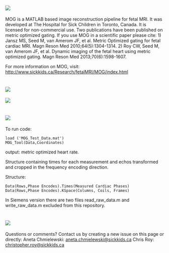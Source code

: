 ![](http://i.imgur.com/QzaoFJj.jpg)
====
MOG is a MATLAB based image reconstruction pipeline for fetal MRI. It was developed at The Hospital for Sick Children in Toronto, Canada. It is licensed for non-commercial use. Two publications have been published on metric optimized gating. If you use MOG in a scientific paper please cite:  1) Jansz MS, Seed M, van Amerom JF, et al. Metric Optimized gating for fetal cardiac MRI. Magn Reson Med 2010;64(5):1304-1314.  2) Roy CW, Seed M, van Amerom JF, et al. Dynamic imaging of the fetal heart using metric optimized gating. Magn Reson Med 2013;70(6):1598-1607.

For more information on MOG, visit: http://www.sickkids.ca/Research/fetalMRI/MOG/index.html

![](http://i.imgur.com/BgiJxqZ.jpg)
====
![](http://i.imgur.com/k1QPaIY.png)

![](http://i.imgur.com/OgIxTMS.jpg)
====
To run code: 

    load ('MOG_Test_Data.mat')
    MOG_Tool(Data,Coordinates)

output: metric optimized heart rate.

Structure containing times for each measurement and echos transformed and cropped in the frequency encoding direction.

Structure:

    Data(Rows,Phase Encodes).Times(Measured Cardiac Phases)
    Data(Rows,Phase Encodes).KSpace(Columns, Coils, Frames)

In Siemens version there are two files read_raw_data.m and write_raw_data.m excluded from this repository.

![](http://i.imgur.com/kncff3i.jpg)
====
Questions or comments? Contact us by creating a new issue on this page or directly:  Aneta Chmielewski: aneta.chmielewski@sickkids.ca Chris Roy: christopher.roy@sickkids.ca
